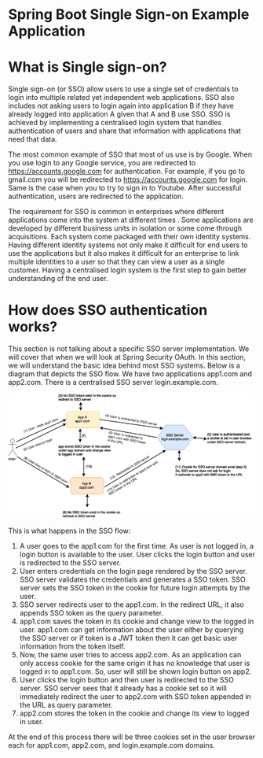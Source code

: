 # Spring Boot Single Sign-on Example Application

# What is Single sign-on?

Single sign-on (or SSO) allow users to use a single set of credentials to login into multiple related yet independent web applications. SSO also includes not asking users to login again into application B if they have already logged into application A given that A and B use SSO. SSO is achieved by implementing a centralised login system that handles authentication of users and share that information with applications that need that data.

The most common example of SSO that most of us use is by Google. When you use login to any Google service, you are redirected to https://accounts.google.com for authentication. For example, if you go to gmail.com you will be redirected to https://accounts.google.com for login. Same is the case when you to try to sign in to Youtube. After successful authentication, users are redirected to the application.

The requirement for SSO is common in enterprises where different applications come into the system at different times . Some applications are developed by different business units in isolation or some come through acquisitions. Each system come packaged with their own identity systems. Having different identity systems not only make it difficult for end users to use the applications but it also makes it difficult for an enterprise to link multiple identities to a user so that they can view a user as a single customer. Having a centralised login system is the first step to gain better understanding of the end user.

# How does SSO authentication works?
This section is not talking about a specific SSO server implementation. We will cover that when we will look at Spring Security OAuth. In this section, we will understand the basic idea behind most SSO systems. Below is a diagram that depicts the SSO flow. We have two applications app1.com and app2.com. There is a centralised SSO server login.example.com.

![](images/sso.png)

This is what happens in the SSO flow:

1. A user goes to the app1.com for the first time. As user is not logged in, a login button is available to the user. User clicks the login button and user is redirected to the SSO server.
2. User enters credentials on the login page rendered by the SSO server. SSO server validates the credentials and generates a SSO token. SSO server sets the SSO token in the cookie for future login attempts by the user.
3. SSO server redirects user to the app1.com. In the redirect URL, it also appends SSO token as the query parameter.
4. app1.com saves the token in its cookie and change view to the logged in user. app1.com can get information about the user either by querying the SSO server or if token is a JWT token then it can get basic user information from the token itself.
5. Now, the same user tries to access app2.com. As an application can only access cookie for the same origin it has no knowledge that user is logged in to app1.com. So, user will still be shown login button on app2.
6. User clicks the login button and then user is redirected to the SSO server. SSO server sees that it already has a cookie set so it will immediately redirect the user to app2.com with SSO token appended in the URL as query parameter.
7. app2.com stores the token in the cookie and change its view to logged in user.

At the end of this process there will be three cookies set in the user browser each for app1.com, app2.com, and login.example.com domains.
